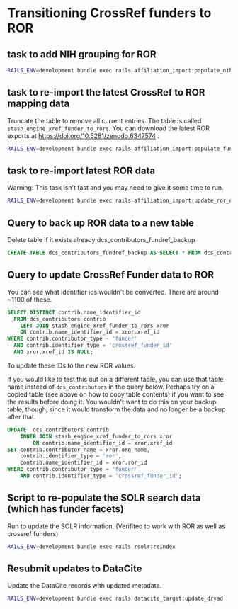 # Transitioning CrossRef funders to ROR

## task to add NIH grouping for ROR

```bash
RAILS_ENV=development bundle exec rails affiliation_import:populate_nih_ror_group
```

## task to re-import the latest CrossRef to ROR mapping data

Truncate the table to remove all current entries.  The table is called `stash_engine_xref_funder_to_rors`.
You can download the latest ROR exports at https://doi.org/10.5281/zenodo.6347574 .

```bash
RAILS_ENV=development bundle exec rails affiliation_import:populate_funder_ror_mapping -- --path /path/to/file
```

## task to re-import latest ROR data

Warning: This task isn't fast and you may need to give it some time to run.

```bash
RAILS_ENV=development bundle exec rails affiliation_import:update_ror_orgs
```

## Query to back up ROR data to a new table

Delete table if it exists already dcs_contributors_fundref_backup

```sql
CREATE TABLE dcs_contributors_fundref_backup AS SELECT * FROM dcs_contributors;
```

## Query to update CrossRef Funder data to ROR

You can see what identifier ids wouldn't be converted.  There are around ~1100 of these.
```sql
SELECT DISTINCT contrib.name_identifier_id
  FROM dcs_contributors contrib
    LEFT JOIN stash_engine_xref_funder_to_rors xror
    ON contrib.name_identifier_id = xror.xref_id
WHERE contrib.contributor_type - 'funder'
  AND contrib.identifier_type = 'crossref_funder_id'
  AND xror.xref_id IS NULL;
```

To update these IDs to the new ROR values.

If you would like to test this out on a different table, you can use that table name instead of
`dcs_contributors` in the query below.  Perhaps try on a copied table (see above on how to copy table contents)
if you  want to see the results before doing it.  You wouldn't want to do this on your backup table, though, since it 
would transform the data and no longer be a backup after that.

```sql
UPDATE	dcs_contributors contrib
	INNER JOIN stash_engine_xref_funder_to_rors xror
		ON contrib.name_identifier_id = xror.xref_id
SET contrib.contributor_name = xror.org_name,
	contrib.identifier_type = 'ror',
	contrib.name_identifier_id = xror.ror_id
WHERE contrib.contributor_type = 'funder'
	AND contrib.identifier_type = 'crossref_funder_id';
```

## Script to re-populate the SOLR search data (which has funder facets)

Run to update the SOLR information. (Verifited to work with ROR as well as crossref funders)
```bash
RAILS_ENV=development bundle exec rails rsolr:reindex
```

## Resubmit updates to DataCite

Update the DataCite records with updated metadata.

```bash
RAILS_ENV=development bundle exec rails datacite_target:update_dryad
```
